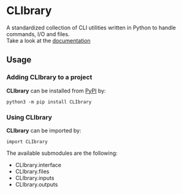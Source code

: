 # CLIbrary

A standardized collection of CLI utilities written in Python to handle commands, I/O and files.  
Take a look at the [documentation](docs.md)

## Usage

### Adding CLIbrary to a project

**CLIbrary** can be installed from [PyPI](https://pypi.org) by:

	python3 -m pip install CLIbrary

### Using CLIbrary

**CLIbrary** can be imported by:

	import CLIbrary

The available submodules are the following:
* CLIbrary.interface
* CLIbrary.files
* CLIbrary.inputs
* CLIbrary.outputs